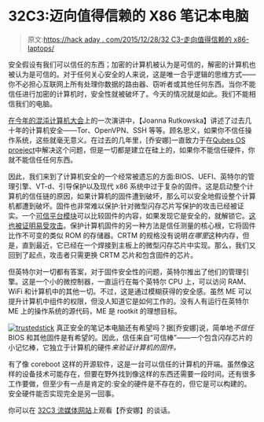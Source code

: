 # 32C3:迈向值得信赖的 X86 笔记本电脑

> 原文:[https://hack aday . com/2015/12/28/32 C3-走向值得信赖的 x86-laptops/](https://hackaday.com/2015/12/28/32c3-towards-trustworthy-x86-laptops/)

安全假设有我们可以信任的东西；加密的计算机被认为是可信的，解密的计算机也被认为是可信的。对于任何关心安全的人来说，这是唯一合乎逻辑的思维方式——你不必担心互联网上所有处理你数据的路由器、窃听者或其他任何东西。当你不能信任进行加密的计算机时，安全性就被破坏了。今天的情况就是如此。我们不能相信我们的电脑。

[在今年的混沌计算机大会](https://events.ccc.de/congress/2015/Fahrplan/events/7352.html)上的一次演讲中，【Joanna Rutkowska】讲述了过去几十年的计算机安全——Tor、OpenVPN、SSH 等等。顾名思义，如果你不信任操作系统，这些就毫无意义。在过去的几年里，[乔安娜]一直致力于在[Qubes OS pro](https://www.qubes-os.org/)[eject](https://www.qubes-os.org/)中解决这个问题，但是一切都是建立在硅上的，如果你不能信任硬件，你就不能信任任何东西。

因此，我们来到了计算机安全的一个经常被遗忘的方面:BIOS、UEFI、英特尔的管理引擎、VT-d、引导保护以及现代 x86 系统中过于复杂的固件。这是启动整个计算机的信任链的原因，如果计算机的固件遭到破坏，那么可以安全地假设整个计算机都遭到破坏。固件也非常难以保护:针对微型闪存芯片写保护的攻击已经被证实。一个[可信平台模块](http://www.trustedcomputinggroup.org/resources/tpm_main_specification)可以比较固件的内容，如果发现它是安全的，就解锁它。[这也被证明易受攻击](http://testlab.sit.fraunhofer.de/content/output/project_results/bitlocker_skimming/)。保护计算机固件的另一种方法是信任测量的核心根，它将固件比作不可变的类似 ROM 的存储器。CRTM 的规格没有说明*在哪里*这种内存，但是，直到最近，它已经在一个焊接到主板上的微型闪存芯片中实现。那么，我们又回到了起点，攻击者只需更换 CRTM 芯片和包含固件的芯片。

但英特尔对一切都有答案，对于固件安全性的问题，英特尔推出了他们的管理引擎。这是一个小的微控制器，一直运行在每个英特尔 CPU 上，可以访问 RAM、WiFi 和计算机中的其他一切。不过，这是通过模糊获得的安全感。虽然 ME 可以提升计算机中组件的权限，但没人知道它是如何工作的。没有人有运行在英特尔 ME 上的操作系统的源代码，ME 是 rootkit 的理想目标。

[![trustedstick](../Images/a7c2c2e98637630b78c7a8ade0251cc8.png)](https://hackaday.com/wp-content/uploads/2015/12/trustedstick.png) 真正安全的笔记本电脑还有希望吗？据[乔安娜]说，简单地*不信任*BIOS 和其他固件是有希望的。因此，信任来自“可信棒”——一个包含闪存芯片的小记忆棒，它独立于计算机的硬件*来验证计算机的固件。*

有了像 coreboot 这样的开源软件，这是一台可以信任的计算机的开端。虽然像这样的设备技术可能存在，但要在野外找到像这样的东西还需要一段时间。还有很多工作要做，但至少有一点是肯定的:安全的硬件是不存在的，但它是可以构建的。安全硬件能否实现完全是另一回事。

你可以在 [32C3 流媒体网站](http://streaming.media.ccc.de/32c3/relive/7352/)上观看【乔安娜】的谈话。